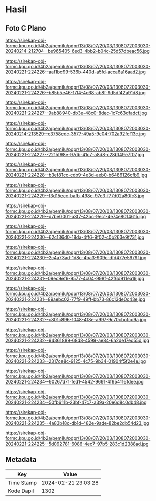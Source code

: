 # Hasil

## Foto C Plano

https://sirekap-obj-formc.kpu.go.id/4b2a/pemilu/pdpr/13/08/07/20/03/1308072003030-20240214-212704--be965405-6ed3-4bb2-b04c-25d57dbeac56.jpg

https://sirekap-obj-formc.kpu.go.id/4b2a/pemilu/pdpr/13/08/07/20/03/1308072003030-20240221-224226--aaf1bc99-536b-440d-a5fd-acca6a16aad2.jpg

https://sirekap-obj-formc.kpu.go.id/4b2a/pemilu/pdpr/13/08/07/20/03/1308072003030-20240221-224226--b85b5e46-17f4-4c68-ab8f-9d5df42a91d8.jpg

https://sirekap-obj-formc.kpu.go.id/4b2a/pemilu/pdpr/13/08/07/20/03/1308072003030-20240221-224227--9ab88940-db3e-48c0-8dec-1c7c63dfadcf.jpg

https://sirekap-obj-formc.kpu.go.id/4b2a/pemilu/pdpr/13/08/07/20/03/1308072003030-20240214-213529--c3758cdc-3577-49a5-9e04-702a92fcf13c.jpg

https://sirekap-obj-formc.kpu.go.id/4b2a/pemilu/pdpr/13/08/07/20/03/1308072003030-20240221-224227--2215f98e-97db-41c7-a8d8-c28b149e7f07.jpg

https://sirekap-obj-formc.kpu.go.id/4b2a/pemilu/pdpr/13/08/07/20/03/1308072003030-20240221-224228--b3ef81cc-cdb9-4e3d-aeb0-b6486126cfb9.jpg

https://sirekap-obj-formc.kpu.go.id/4b2a/pemilu/pdpr/13/08/07/20/03/1308072003030-20240221-224229--f3d15ecc-bafb-498e-97e3-f77d02a80fc3.jpg

https://sirekap-obj-formc.kpu.go.id/4b2a/pemilu/pdpr/13/08/07/20/03/1308072003030-20240221-224229--d7be0001-a3f7-42bc-9ec1-4e74e8014615.jpg

https://sirekap-obj-formc.kpu.go.id/4b2a/pemilu/pdpr/13/08/07/20/03/1308072003030-20240221-224230--62c136d0-18da-4ff6-9f02-c0b263e9f731.jpg

https://sirekap-obj-formc.kpu.go.id/4b2a/pemilu/pdpr/13/08/07/20/03/1308072003030-20240221-224230--2c4a73ad-1d8c-4ba3-909c-dfd477e5979f.jpg

https://sirekap-obj-formc.kpu.go.id/4b2a/pemilu/pdpr/13/08/07/20/03/1308072003030-20240221-224231--09ec9ef9-9577-4c04-998f-42f6d911ea19.jpg

https://sirekap-obj-formc.kpu.go.id/4b2a/pemilu/pdpr/13/08/07/20/03/1308072003030-20240221-224231--89aebc02-77f9-49ff-bb73-86c13de0c43e.jpg

https://sirekap-obj-formc.kpu.go.id/4b2a/pemilu/pdpr/13/08/07/20/03/1308072003030-20240221-224232--c801c896-1048-418e-a997-9c70cbcfcd9a.jpg

https://sirekap-obj-formc.kpu.go.id/4b2a/pemilu/pdpr/13/08/07/20/03/1308072003030-20240221-224232--94361889-68d8-4599-ae84-6a2de17ed55d.jpg

https://sirekap-obj-formc.kpu.go.id/4b2a/pemilu/pdpr/13/08/07/20/03/1308072003030-20240221-224233--2317ce8c-9125-4c75-9b34-01904f5f2e4e.jpg

https://sirekap-obj-formc.kpu.go.id/4b2a/pemilu/pdpr/13/08/07/20/03/1308072003030-20240221-224234--90267d71-fed1-4542-9691-4f954116fdee.jpg

https://sirekap-obj-formc.kpu.go.id/4b2a/pemilu/pdpr/13/08/07/20/03/1308072003030-20240221-224234--50fb611b-23bf-47c7-a39a-20e6d8c0db48.jpg

https://sirekap-obj-formc.kpu.go.id/4b2a/pemilu/pdpr/13/08/07/20/03/1308072003030-20240221-224235--4a83b18c-db1d-482e-9ade-82be2db54d23.jpg

https://sirekap-obj-formc.kpu.go.id/4b2a/pemilu/pdpr/13/08/07/20/03/1308072003030-20240221-224225--5d092781-6086-4ec7-97b5-283c1d2388ad.jpg


## Metadata

| Key        | Value               |
| ---------- | ------------------- |
| Time Stamp | 2024-02-21 23:03:28 |
| Kode Dapil | 1302                |



